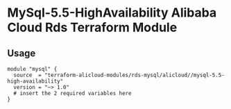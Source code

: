 # MySql-5.5-HighAvailability Alibaba Cloud Rds Terraform Module

## Usage

```hcl
module "mysql" {
  source  = "terraform-alicloud-modules/rds-mysql/alicloud//mysql-5.5-high-availability"
  version = "~> 1.0"
  # insert the 2 required variables here
}
```

<!-- BEGINNING OF PRE-COMMIT-TERRAFORM DOCS HOOK -->
<!-- END OF PRE-COMMIT-TERRAFORM DOCS HOOK -->